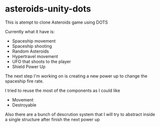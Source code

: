 # asteroids-unity-dots

This is atempt to clone Asteroids game using DOTS

Currently what it have is:

- Spaceship movement
- Spaceship shooting
- Random Asteroids
- Hypertravel movement 
- UFO that shoots to the player
- Shield Power Up

The next step I'm working on is creating a new power up to change the spaceship fire rate.

I tried to reuse the most of the components as I could like
 - Movement
 - Destroyable

Also there are a bunch of descrution system that I will try to abstract inside a single structure after finish the next power up